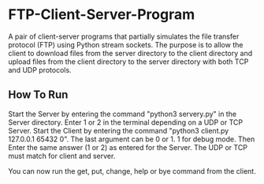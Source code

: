 # FTP-Client-Server-Program
A pair of client-server programs that partially simulates the file transfer protocol (FTP) using Python stream sockets. The purpose is to allow the client to download files from the server directory to the client directory and upload files from the client directory to the server directory with both TCP and UDP protocols.

## How To Run

Start the Server by entering the command "python3 servery.py" in the Server directory. Enter 1 or 2 in the terminal depending on a UDP or TCP Server.
Start the Client by entering the command "python3 client.py 127.0.0.1 65432 0". The last argument can be 0 or 1. 1 for debug mode. Then Enter the same answer (1 or 2) as entered for the Server. The UDP or TCP must match for client and server.

You can now run the get, put, change, help or bye command from the client.
